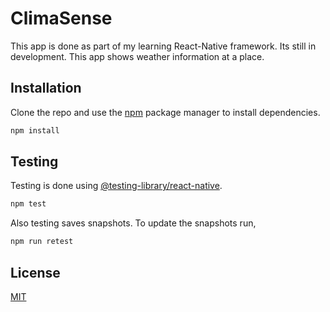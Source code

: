# ClimaSense

This app is done as part of my learning React-Native framework. Its still in development.
This app shows weather information at a place.

## Installation

Clone the repo and use the [npm](https://www.npmjs.com/) package manager to install dependencies.
```bash
npm install
```

## Testing

Testing is done using [@testing-library/react-native](https://www.npmjs.com/package/@testing-library/react-native).
```bash
npm test
```

Also testing saves snapshots. To update the snapshots run,
```bash
npm run retest
```

## License
[MIT](https://choosealicense.com/licenses/mit/)
